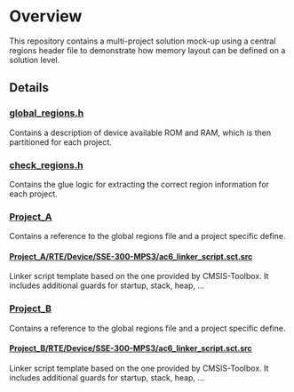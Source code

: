 # Overview
This repository contains a multi-project solution mock-up using a central regions header file to demonstrate how memory layout can be defined on a solution level.

## Details
### [global_regions.h](./global_regions.h)
Contains a description of device available ROM and RAM, which is then partitioned for each project.
### [check_regions.h](./check_regions.h)
Contains the glue logic for extracting the correct region information for each project.
### [Project_A](Project_A/Project_A.cproject.yml)
Contains a reference to the global regions file and a project specific define.
#### [Project_A/RTE/Device/SSE-300-MPS3/ac6_linker_script.sct.src](Project_A/RTE/Device/SSE-300-MPS3/ac6_linker_script.sct.src)
Linker script template based on the one provided by CMSIS-Toolbox. It includes additional guards for startup, stack, heap, ...
### [Project_B](Project_B/Project_B.cproject.yml)
Contains a reference to the global regions file and a project specific define.
#### [Project_B/RTE/Device/SSE-300-MPS3/ac6_linker_script.sct.src](Project_B/RTE/Device/SSE-300-MPS3/ac6_linker_script.sct.src)
Linker script template based on the one provided by CMSIS-Toolbox. It includes additional guards for startup, stack, heap, ...

